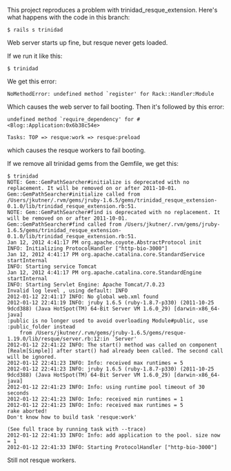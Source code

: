 This project reproduces a problem with trinidad_resque_extension.  Here's what happens
with the code in this branch:

	$ rails s trinidad
	
Web server starts up fine, but resque never gets loaded.

If we run it like this:

	$ trinidad
	
We get this error:

	NoMethodError: undefined method `register' for Rack::Handler:Module

Which causes the web server to fail booting.  Then it's followed by this error:

	undefined method `require_dependency' for #<Blog::Application:0x6b38c54e>

	Tasks: TOP => resque:work => resque:preload
	
which causes the resque workers to fail booting.

If we remove all trinidad gems from the Gemfile, we get this:

	$ trinidad
	NOTE: Gem::GemPathSearcher#initialize is deprecated with no replacement. It will be removed on or after 2011-10-01.
	Gem::GemPathSearcher#initialize called from /Users/jkutner/.rvm/gems/jruby-1.6.5/gems/trinidad_resque_extension-0.1.0/lib/trinidad_resque_extension.rb:51.
	NOTE: Gem::GemPathSearcher#find is deprecated with no replacement. It will be removed on or after 2011-10-01.
	Gem::GemPathSearcher#find called from /Users/jkutner/.rvm/gems/jruby-1.6.5/gems/trinidad_resque_extension-0.1.0/lib/trinidad_resque_extension.rb:51.
	Jan 12, 2012 4:41:17 PM org.apache.coyote.AbstractProtocol init
	INFO: Initializing ProtocolHandler ["http-bio-3000"]
	Jan 12, 2012 4:41:17 PM org.apache.catalina.core.StandardService startInternal
	INFO: Starting service Tomcat
	Jan 12, 2012 4:41:17 PM org.apache.catalina.core.StandardEngine startInternal
	INFO: Starting Servlet Engine: Apache Tomcat/7.0.23
	Invalid log level , using default: INFO
	2012-01-12 22:41:17 INFO: No global web.xml found
	2012-01-12 22:41:19 INFO: jruby 1.6.5 (ruby-1.8.7-p330) (2011-10-25 9dcd388) (Java HotSpot(TM) 64-Bit Server VM 1.6.0_29) [darwin-x86_64-java]
	:public is no longer used to avoid overloading Module#public, use :public_folder instead
		from /Users/jkutner/.rvm/gems/jruby-1.6.5/gems/resque-1.19.0/lib/resque/server.rb:12:in `Server'
	2012-01-12 22:41:22 INFO: The start() method was called on component [Realm[Simple]] after start() had already been called. The second call will be ignored.
	2012-01-12 22:41:23 INFO: Info: received max runtimes = 5
	2012-01-12 22:41:23 INFO: jruby 1.6.5 (ruby-1.8.7-p330) (2011-10-25 9dcd388) (Java HotSpot(TM) 64-Bit Server VM 1.6.0_29) [darwin-x86_64-java]
	2012-01-12 22:41:23 INFO: Info: using runtime pool timeout of 30 seconds
	2012-01-12 22:41:23 INFO: Info: received min runtimes = 1
	2012-01-12 22:41:23 INFO: Info: received max runtimes = 5
	rake aborted!
	Don't know how to build task 'resque:work'
	
	(See full trace by running task with --trace)
	2012-01-12 22:41:33 INFO: Info: add application to the pool. size now = 1
	2012-01-12 22:41:33 INFO: Starting ProtocolHandler ["http-bio-3000"]

Still not resque workers.  